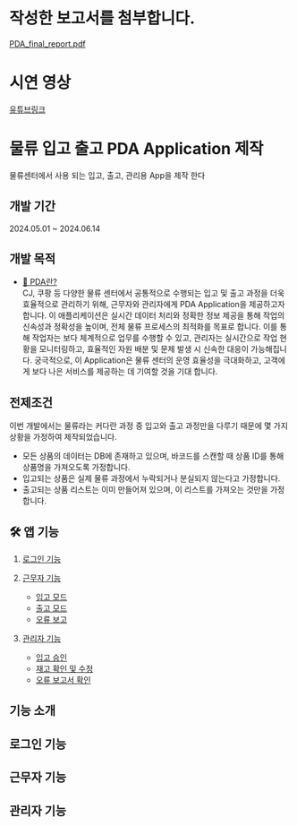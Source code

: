 # 작성한 보고서를 첨부합니다.
[PDA_final_report.pdf](https://github.com/user-attachments/files/17159932/PDA_final_report.pdf)
# 시연 영상
[유튜브링크](https://www.youtube.com/watch?v=2N3npNVdcOY&feature=youtu.be)

# 물류 입고 출고 PDA Application 제작
물류센터에서 사용 되는 입고, 출고, 관리용 App을 제작 한다

## 개발 기간
2024.05.01 ~ 2024.06.14

## 개발 목적
- [🚗 PDA란?](https://ko.wikipedia.org/wiki/%EA%B0%9C%EC%9D%B8_%EC%A0%95%EB%B3%B4_%EB%8B%A8%EB%A7%90%EA%B8%B0)   
CJ, 쿠팡 등 다양한 물류 센터에서 공통적으로 수행되는 입고 및 출고 과정을 더욱 효율적으로 관리하기 위해, 근무자와 관리자에게 PDA Application을 제공하고자 합니다. 이 애플리케이션은 실시간 데이터 처리와 정확한 정보 제공을 통해 작업의 신속성과 정확성을 높이며, 전체 물류 프로세스의 최적화를 목표로 합니다. 이를 통해 작업자는 보다 체계적으로 업무를 수행할 수 있고, 관리자는 실시간으로 작업 현황을 모니터링하고, 효율적인 자원 배분 및 문제 발생 시 신속한 대응이 가능해집니다. 궁극적으로, 이 Application은 물류 센터의 운영 효율성을 극대화하고, 고객에게 보다 나은 서비스를 제공하는 데 기여할 것을 기대 합니다.

## 전제조건
이번 개발에서는 물류라는 커다란 과정 중 입고와 출고 과정만을 다루기 때문에 몇 가지 상황을 가정하여 제작되었습니다.

- 모든 상품의 데이터는 DB에 존재하고 있으며, 바코드를 스캔할 때 상품 ID를 통해 상품명을 가져오도록 가정합니다.
- 입고되는 상품은 실제 물류 과정에서 누락되거나 분실되지 않는다고 가정합니다.
- 출고되는 상품 리스트는 이미 만들어져 있으며, 이 리스트를 가져오는 것만을 가정합니다.

## 🛠 앱 기능   

1. [ 로그인 기능 ](#)

2. [ 근무자 기능 ](#)
    - [입고 모드](#)   
    - [출고 모드](#)   
    - [오류 보고](#)   

3. [ 관리자 기능](#)
    - [입고 승인](#)   
    - [재고 확인 및 수정](#)   
    - [오류 보고서 확인](#)   

## 기능 소개

## 로그인 기능

## 근무자 기능

## 관리자 기능
